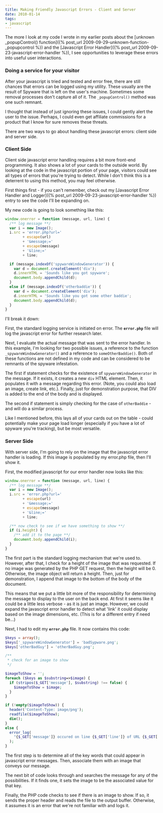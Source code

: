 ```yaml
---
title: Making Friendly Javascript Errors - Client and Server
date: 2010-01-14
tags:
- javascript
---
```

The more I look at my code I wrote in my earlier posts about the [unknown _popupControl() function]({% post_url 2009-09-29-unknown-function-_popupcontrol %}) and the [Javascript Error Handler]({% post_url 2009-09-23-javascript-error-handler %}), I see opportunities to leverage these errors into useful user interactions.

<!--more-->

### Doing a service for your visitor

After your javascript is tried and tested and error free, there are still chances that errors can be logged using my utility.  These usually are the result of Spyware that is left on the user's machine.  Sometimes some removal processes don't capture all of it.  The `_popupControl()` method was one such remnant.

I thought that instead of just ignoring these issues, I could gently alert the user to the issue.  Perhaps, I could even get affiliate commissions for a product that I know for sure removes these threats.

There are two ways to go about handling these javascript errors: client side and server side.

### Client Side

Client side javascript error handling requires a bit more front-end programming.  It also shows a lot of your cards to the outside world.  By looking at the code in the javascript portion of your page, visitors could see all types of errors that you're trying to detect.  While I don't think this is a deterrent to using this method, you may feel otherwise.

First things first - if you can't remember, check out my [Javascript Error Handler and Logger]({% post_url 2009-09-23-javascript-error-handler %}) entry to see the code I'll be expanding on.

My new code is going to look something like this:

```javascript
window.onerror = function (message, url, line) {
  /** log message **/
  var i = new Image();
  i.src = 'error.php?url=' 
        + escape(url) 
        + '&message;=' 
        + escape(message) 
        + '&line;=' 
        + line;

  if (message.indexOf('spywareWindowGenerator')) {
    var d = document.createElement('div');
    d.innerHTML = 'Sounds like you got spyware';
    document.body.appendChild(d);
  }
  else if (message.indexOf('otherbaddie')) {
    var d = document.createElement('div');
    d.innerHTML = 'Sounds like you got some other baddie';
    document.body.appendChild(d);
  }
}
```

I'll break it down:

First, the standard logging service is initiated on error.  The **`error.php`** file will log the javascript error for further research later.

Next, I evaluate the actual message that was sent to the error handler.  In this example, I'm looking for two possible issues, a reference to the function `_spywareWindowGenerator()` and a reference to `someOtherBaddie()`.  Both of these functions are not defined in my code and can be considered to be remnants of the spyware infestation.

The first if statement checks for the existence of `spywareWindowGenerator` in the message.  If it exists, it creates a new `div` HTML element.  Then, it populates it with a message regarding this error.  (Note, you could also load an image, create link, etc.).  Finally, just for demonstration purpose, that DIV is added to the end of the body and is displayed.

The second if statement is simply checking for the case of `otherBaddie` - and will do a similar process.

Like I mentioned before, this lays all of your cards out on the table - could potentially make your page load longer (especially if you have a lot of spyware you're tracking), but be most versatile.

### Server Side

With server side, I'm going to rely on the image that the javascript error handler is loading.  If this image is populated by my error.php file, then I'll show it.

First, the modified javascript for our error handler now looks like this:

```javascript
window.onerror = function (message, url, line) {
  /** log message **/
  var i = new Image();
  i.src = 'error.php?url=' 
        + escape(url) 
        + '&message;=' 
        + escape(message) 
        + '&line;=' 
        + line;

  /** now check to see if we have something to show **/
  if (i.height) {
    /** add it to the page **/
    document.body.appendChild(i);
  }
}
```

The first part is the standard logging mechanism that we're used to.  However, after that, I check for a height of the image that was requested.  If no image was generated by the PHP GET request, then the height will be 0.  Otherwise, the image object will return a height.  Then, just for demonstration, I append that image to the bottom of the body of the document.

This means that we put a little bit more of the responsibility for determining the message to display to the user on the back end.  At first it seems like it could be a little less verbose - as it is just an image.  However, we could expand the javascript error handler to detect what 'link' it could display based on the image dimensions, etc.  (This is for a different entry if need be...)

Next, I had to edit my **`error.php`** file.  It now contains this code:

```php 
$keys = array();
$keys['_spywareWindowGenerator'] = 'badSypware.png';
$keys['otherBadGuy'] = 'otherBadGuy.png';

/**
 * check for an image to show
 */

$imageToShow = '';
foreach ($keys as $substring=>$image) {
  if (stripos($_GET['message'], $substring) !== false) {
    $imageToShow = $image;
  }
}

if (!empty($imageToShow)) {
  header('Content-Type: image/png');
  readfile($imageToShow);
  die();
}
else {
  error_log(
    "{$_GET['message']} occured on line {$_GET['line']} of URL {$_GET['url']}"
  );
}
```

The first step is to determine all of the key words that could appear in javascript error messages.  Then, associate them with an image that conveys our message.

The next bit of code looks through and searches the message for any of the possibilities.  If it finds one, it sets the image to be the associated value for that key.

Finally, the PHP code checks to see if there is an image to show.  If so, it sends the proper header and reads the file to the output buffer.  Otherwise, it assumes it is an error that we're not familiar with and logs it.
